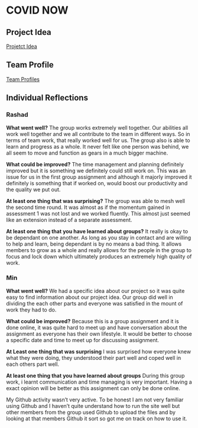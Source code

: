 # COVID NOW

## Project Idea
[Projetct Idea](/index.md)

## Team Profile
[Team Profiles](/teamProfile.md)

## Individual Reflections

### Rashad

**What went well?**
The group works extremely well together. Our abilities all work well together and we all contribute to the team in different ways. So in terms of team work, that really worked well for us. The group also is able to learn and progress as a whole. It never felt like one person was behind, we all seem to move and function as gears in a much bigger machine.

**What could be improved?**
The time management and planning definitely improved but it is something we definitely could still work on. This was an issue for us in the first group assignment and although it majorly improved it definitely is something that if worked on, would boost our productivity and the quality we put out.

**At least one thing that was surprising?**
The group was able to mesh well the second time round. It was almost as if the momentum gained in assessment 1 was not lost and we worked fluently. This almost just seemed like an extension instead of a separate assessment.

**At least one thing that you have learned about groups?**
It really is okay to be dependant on one another. As long as you stay in contact and are willing to help and learn, being dependant is by no means a bad thing. It allows members to grow as a whole and really allows for the people in the group to focus and lock down which ultimately produces an extremely high quality of work.

### Min

**What went well?**
We had a specific idea about our project so it was quite easy to find information about our project idea. Our group did well in dividing the each other parts and everyone was satisfied in the mount of work they had to do.

**What could be improved?**
Because this is a group assignment and it is done online, it was quite hard to meet up and have conversation about the assignment as everyone has their own lifestyle. It would be better to choose a specific date and time to meet up for discussing assignment.

**At Least one thing that was surprising**
I was surprised how everyone knew what they were doing, they understood their part well and coped well in each others part well.

**At least one thing that you have learned about groups**
During this group work, i learnt communication and time managing is very important. Having a exact opinion will be better as this assignment can only be done online.

My Github activity wasn’t very active. To be honest I am not very familiar using Github and I haven’t quite understand how to run the site well but other members from the group used Github to upload the files and by looking at that members Github it sort so got me on track on how to use it.
